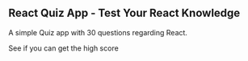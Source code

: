 ## React Quiz App - Test Your React Knowledge

A simple Quiz app with 30 questions regarding React. <br/>

See if you can get the high score <br/>
